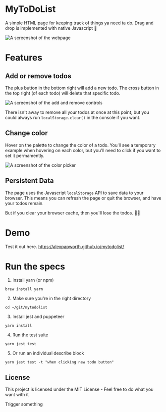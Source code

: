 # MyToDoList

A simple HTML page for keeping track of things ya need ta do. Drag and drop is implemented with native Javascript 🤙

![A screenshot of the webpage](image/readme/screenshot.png)

# Features

## Add or remove todos

The plus button in the bottom right will add a new todo. The cross button in the top right (of each todo) will delete that specific todo.

![A screenshot of the add and remove controls](image/readme/add-remove-todos.png)

There isn't away to remove all your todos at once at this point, but you could always run `localStorage.clear()` in the console if you want.

## Change color

Hover on the palette to change the color of a todo. You'll see a temporary example when hovering on each color, but you'll need to click if you want to set it permamently.

![A screenshot of the color picker](image/readme/change-colors.png)

## Persistent Data

The page uses the Javascript `localStorage` API to save data to your browser. This means you can refresh the page or quit the browser, and have your todos remain.

But if you clear your browser cache, then you'll lose the todos. 🤷‍♂️

# Demo

Test it out here. https://alexpapworth.github.io/mytodolist/

# Run the specs

1. Install yarn (or npm)

`brew install yarn`

2. Make sure you're in the right directory

`cd ~/git/mytodolist`

3. Install jest and puppeteer

`yarn install`

4. Run the test suite

`yarn jest test`

5. Or run an individual describe block

`yarn jest test -t "when clicking new todo button"`

## License

This project is licensed under the MIT License - Feel free to do what you want with it

Trigger something
